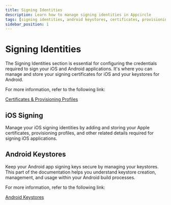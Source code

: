 ```yaml
---
title: Signing Identities
description: Learn how to manage signing identities in Appcircle
tags: [signing identities, android keystores, certificates, provisioning profiles]
sidebar_position: 1
---
```


# Signing Identities

The Signing Identities section is essential for configuring the credentials required to sign your iOS and Android applications. It's where you can manage and store your signing certificates for iOS and your keystores for Android.

For more information, refer to the following link:

[Certificates & Provisioning Profiles](/signing-identities/ios-certificates-and-provisioning-profiles)

## iOS Signing

Manage your iOS signing identities by adding and storing your Apple certificates, provisioning profiles, and other related details required for signing iOS applications.

## Android Keystores

Keep your Android app signing keys secure by managing your keystores. This part of the documentation helps you understand keystore creation, management, and usage within your Android build processes.

For more information, refer to the following link:

[Android Keystores](/signing-identities/android-keystores)
